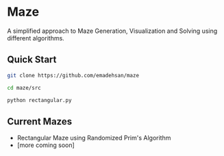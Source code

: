 # Maze
A simplified approach to Maze Generation, Visualization and Solving using different algorithms.

## Quick Start

```bash
git clone https://github.com/emadehsan/maze

cd maze/src

python rectangular.py
```

## Current Mazes
* Rectangular Maze using Randomized Prim's Algorithm
* [more coming soon]
